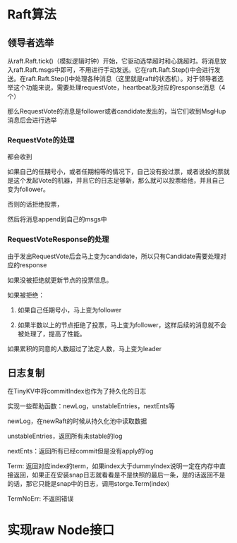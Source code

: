 # Raft算法

## 领导者选举

从raft.Raft.tick()（模拟逻辑时钟）开始，它驱动选举超时和心跳超时。将消息放入raft.Raft.msgs中即可，不用进行手动发送。它在raft.Raft.Step()中会进行发送。在raft.Raft.Step()中处理各种消息（这里就是raft的状态机）。对于领导者选举这个功能来说，需要处理requestVote，heartbeat及对应的response消息（4个）

那么RequestVote的消息是follower或者candidate发出的，当它们收到MsgHup消息后会进行选举

### RequestVote的处理

都会收到

如果自己的任期号小，或者任期相等的情况下，自己没有投过票，或者说投的票就是这个发起Vote的机器，并且它的日志足够新，那么就可以投票给他，并且自己变为follower。

否则的话拒绝投票，

然后将消息append到自己的msgs中

### RequestVoteResponse的处理

由于发出RequestVote后会马上变为candidate，所以只有Candidate需要处理对应的response

如果没被拒绝就更新节点的投票信息。

如果被拒绝：

1. 如果自己任期号小，马上变为follower

2. 如果半数以上的节点拒绝了投票，马上变为follower，这样后续的消息就不会被处理了，提高了性能。

如果累积的同意的人数超过了法定人数，马上变为leader

## 日志复制

在TinyKV中将commitIndex也作为了持久化的日志

实现一些帮助函数：newLog，unstableEntries，nextEnts等

newLog，在newRaft的时候从持久化池中读取数据

unstableEntries，返回所有未stable的log

nextEnts：返回所有已经commit但是没有apply的log

Term: 返回对应index的term，如果index大于dummyIndex说明一定在内存中直接返回，如果正在安装snap日志就看看是不是快照的最后一条，是的话返回不是的话，那它只能是snap中的日志，调用storge.Term(index)

TermNoErr: 不返回错误

# 实现raw Node接口


